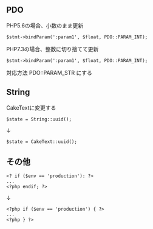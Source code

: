 ## PDO

PHP5.6の場合、小数のまま更新
```
$stmt->bindParam(':param1', $float, PDO::PARAM_INT);
```
PHP7.3の場合、整数に切り捨てて更新
```
$stmt->bindParam(':param1', $float, PDO::PARAM_INT);
```

対応方法
PDO::PARAM_STR にする

## String

CakeTextに変更する

```
$state = String::uuid();
```
↓
```
$state = CakeText::uuid();
```

## その他

```
<? if ($env == 'production'): ?>
...
<?php endif; ?>    
```
↓
```
<?php if ($env == 'production') { ?>
...
<?php } ?>    
```
